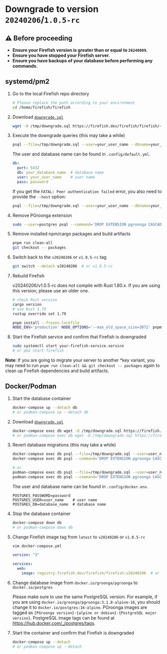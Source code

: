 # Downgrade to version `20240206`/`1.0.5-rc`

## :warning: Before proceeding

- **Ensure your Firefish version is greater than or equal to `20240809`.**
- **Ensure you have stopped your Firefish server.**
- **Ensure you have backups of your database before performing any commands.**

## systemd/pm2

1. Go to the local Firefish repo directory
    ```sh
    # Please replace the path according to your environment
    cd /home/firefish/firefish
    ```
1. Download [`downgrade.sql`](https://firefish.dev/firefish/firefish/-/snippets/13/raw/main/downgrade.sql)
    ```sh
    wget -O /tmp/downgrade.sql https://firefish.dev/firefish/firefish/-/snippets/13/raw/main/downgrade.sql
    ```
1. Execute the downgrade queries (this may take a while)
    ```sh
    psql --file=/tmp/downgrade.sql --user=your_user_name --dbname=your_database_name
    ```

    The user and database name can be found in `.config/default.yml`.
    ```yaml
    db:
      port: 5432
      db: your_database_name  # database name
      user: your_user_name    # user name
      pass: password
    ```

    If you get the `FATAL: Peer authentication failed` error, you also need to provide the `--host` option:
    ```sh
    psql --file=/tmp/downgrade.sql --user=your_user_name --dbname=your_database_name --host=127.0.0.1
    ```
1. Remove PGroonga extension
    ```sh
    sudo --user=postgres psql --command='DROP EXTENSION pgroonga CASCADE' --dbname=your_database_name
    ```
1. Remove installed npm/cargo packages and build artifacts
    ```sh
    pnpm run clean-all
    git checkout -- packages
    ```
1. Switch back to the `v20240206` or `v1.0.5-rc` tag
    ```sh
    git switch --detach v20240206  # or v1.0.5-rc
    ```
1. Rebuild Firefish

    v20240206/v1.0.5-rc does not compile with Rust 1.80.x. If you are using this version, please use an older one.
    ```sh
    # check Rust version
    cargo version
    # use Rust 1.79
    rustup override set 1.79
    ```

    ```sh
    pnpm install --frozen-lockfile
    NODE_ENV='production' NODE_OPTIONS='--max_old_space_size=3072' pnpm run rebuild
    ```
1. Start the Firefish service and confirm that Firefish is downgraded
    ```sh
    sudo systemctl start your-firefish-service.service
    # or pm2 start firefish
    ```

**Note**: If you are going to migrate your server to another *key variant, you may need to run `pnpm run clean-all && git checkout -- packages` again to clean up Firefish dependencies and build artifacts.

## Docker/Podman

1. Start the database container
    ```sh
    docker-compose up --detach db
    # or podman-compose up --detach db
    ```
1. Download [`downgrade.sql`](https://firefish.dev/firefish/firefish/-/snippets/13/raw/main/downgrade.sql)
    ```sh
    docker-compose exec db wget -O /tmp/downgrade.sql https://firefish.dev/firefish/firefish/-/snippets/13/raw/main/downgrade.sql
    # or podman-compose exec db wget -O /tmp/downgrade.sql https://firefish.dev/firefish/firefish/-/snippets/13/raw/main/downgrade.sql
    ```
1. Revert database migrations (this may take a while)
    ```sh
    docker-compose exec db psql --file=/tmp/downgrade.sql --user=user_name --dbname=database_name
    docker-compose exec db psql --command='DROP EXTENSION pgroonga CASCADE' --user=user_name --dbname=database_name

    # or
    podman-compose exec db psql --file=/tmp/downgrade.sql --user=user_name --dbname=database_name
    podman-compose exec db psql --command='DROP EXTENSION pgroonga CASCADE' --user=user_name --dbname=database_name
    ```

    The user and database name can be found in `.config/docker.env`.
    ```env
    POSTGRES_PASSWORD=password
    POSTGRES_USER=user_name    # user name
    POSTGRES_DB=database_name  # database name
    ```
1. Stop the database container
    ```sh
    docker-compose down db
    # or podman-compose down db
    ```
1. Change Firefish image tag from `latest` to `v20240206` or `v1.0.5-rc`
    ```sh
    vim docker-compose.yml
    ```

    ```yaml
    version: "3"

    services:
      web:
        image: registry.firefish.dev/firefish/firefish:v20240206  # or v1.0.5-rc
    ```
1. Change database image from `docker.io/groonga/pgroonga` to `docker.io/postgres`

    Please make sure to use the same PostgreSQL version. For example, if you are using `docker.io/groonga/pgroonga:3.1.8-alpine-16`, you should change it to `docker.io/postgres:16-alpine`. PGroonga images are tagged as `{PGroonga version}-{alpine or debian}-{PostgreSQL major version}`. PostgreSQL image tags can be found at <https://hub.docker.com/_/postgres/tags>.
1. Start the container and confirm that Firefish is downgraded
    ```sh
    docker-compose up --detach
    # or podman-compose up --detach
    ```
